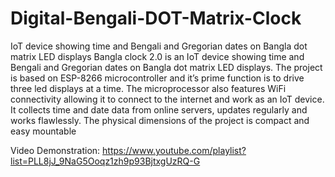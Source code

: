 # Digital-Bengali-DOT-Matrix-Clock
 IoT device showing time and Bengali and Gregorian dates on Bangla dot matrix LED displays
Bangla clock 2.0 is an IoT device showing time and Bengali and Gregorian dates on Bangla dot matrix LED displays. The project is based on ESP-8266 microcontroller and it’s prime function is to drive three led displays at a time. The microprocessor also features WiFi connectivity allowing it to connect to the internet and work as an IoT device. It collects time and date data from online servers, updates regularly and works flawlessly. The physical dimensions of the project is compact and easy mountable

Video Demonstration: https://www.youtube.com/playlist?list=PLL8jJ_9NaG5Ooqz1zh9p93BjtxgUzRQ-G
